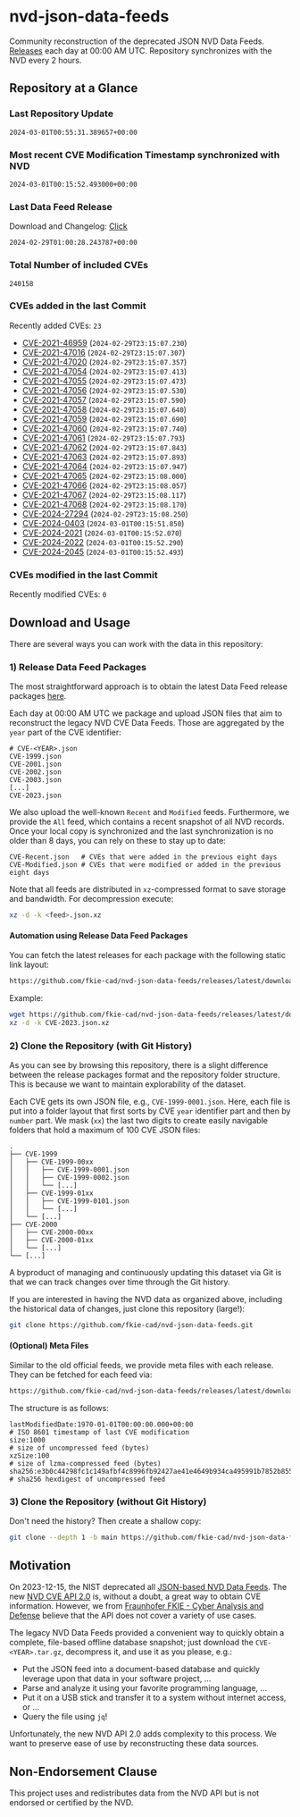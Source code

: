 # nvd-json-data-feeds

Community reconstruction of the deprecated JSON NVD Data Feeds. 
[Releases](https://github.com/fkie-cad/nvd-json-data-feeds/releases/latest) each day at 00:00 AM UTC.
Repository synchronizes with the NVD every 2 hours.

## Repository at a Glance

### Last Repository Update

```plain
2024-03-01T00:55:31.389657+00:00
```

### Most recent CVE Modification Timestamp synchronized with NVD

```plain
2024-03-01T00:15:52.493000+00:00
```

### Last Data Feed Release

Download and Changelog: [Click](https://github.com/fkie-cad/nvd-json-data-feeds/releases/latest)

```plain
2024-02-29T01:00:28.243787+00:00
```

### Total Number of included CVEs

```plain
240158
```

### CVEs added in the last Commit

Recently added CVEs: `23`

* [CVE-2021-46959](CVE-2021/CVE-2021-469xx/CVE-2021-46959.json) (`2024-02-29T23:15:07.230`)
* [CVE-2021-47016](CVE-2021/CVE-2021-470xx/CVE-2021-47016.json) (`2024-02-29T23:15:07.307`)
* [CVE-2021-47020](CVE-2021/CVE-2021-470xx/CVE-2021-47020.json) (`2024-02-29T23:15:07.357`)
* [CVE-2021-47054](CVE-2021/CVE-2021-470xx/CVE-2021-47054.json) (`2024-02-29T23:15:07.413`)
* [CVE-2021-47055](CVE-2021/CVE-2021-470xx/CVE-2021-47055.json) (`2024-02-29T23:15:07.473`)
* [CVE-2021-47056](CVE-2021/CVE-2021-470xx/CVE-2021-47056.json) (`2024-02-29T23:15:07.530`)
* [CVE-2021-47057](CVE-2021/CVE-2021-470xx/CVE-2021-47057.json) (`2024-02-29T23:15:07.590`)
* [CVE-2021-47058](CVE-2021/CVE-2021-470xx/CVE-2021-47058.json) (`2024-02-29T23:15:07.640`)
* [CVE-2021-47059](CVE-2021/CVE-2021-470xx/CVE-2021-47059.json) (`2024-02-29T23:15:07.690`)
* [CVE-2021-47060](CVE-2021/CVE-2021-470xx/CVE-2021-47060.json) (`2024-02-29T23:15:07.740`)
* [CVE-2021-47061](CVE-2021/CVE-2021-470xx/CVE-2021-47061.json) (`2024-02-29T23:15:07.793`)
* [CVE-2021-47062](CVE-2021/CVE-2021-470xx/CVE-2021-47062.json) (`2024-02-29T23:15:07.843`)
* [CVE-2021-47063](CVE-2021/CVE-2021-470xx/CVE-2021-47063.json) (`2024-02-29T23:15:07.893`)
* [CVE-2021-47064](CVE-2021/CVE-2021-470xx/CVE-2021-47064.json) (`2024-02-29T23:15:07.947`)
* [CVE-2021-47065](CVE-2021/CVE-2021-470xx/CVE-2021-47065.json) (`2024-02-29T23:15:08.000`)
* [CVE-2021-47066](CVE-2021/CVE-2021-470xx/CVE-2021-47066.json) (`2024-02-29T23:15:08.057`)
* [CVE-2021-47067](CVE-2021/CVE-2021-470xx/CVE-2021-47067.json) (`2024-02-29T23:15:08.117`)
* [CVE-2021-47068](CVE-2021/CVE-2021-470xx/CVE-2021-47068.json) (`2024-02-29T23:15:08.170`)
* [CVE-2024-27294](CVE-2024/CVE-2024-272xx/CVE-2024-27294.json) (`2024-02-29T23:15:08.250`)
* [CVE-2024-0403](CVE-2024/CVE-2024-04xx/CVE-2024-0403.json) (`2024-03-01T00:15:51.850`)
* [CVE-2024-2021](CVE-2024/CVE-2024-20xx/CVE-2024-2021.json) (`2024-03-01T00:15:52.070`)
* [CVE-2024-2022](CVE-2024/CVE-2024-20xx/CVE-2024-2022.json) (`2024-03-01T00:15:52.290`)
* [CVE-2024-2045](CVE-2024/CVE-2024-20xx/CVE-2024-2045.json) (`2024-03-01T00:15:52.493`)


### CVEs modified in the last Commit

Recently modified CVEs: `0`



## Download and Usage

There are several ways you can work with the data in this repository:

### 1) Release Data Feed Packages

The most straightforward approach is to obtain the latest Data Feed release packages [here](https://github.com/fkie-cad/nvd-json-data-feeds/releases/latest).

Each day at 00:00 AM UTC we package and upload JSON files that aim to reconstruct the legacy NVD CVE Data Feeds.
Those are aggregated by the `year` part of the CVE identifier:

```
# CVE-<YEAR>.json
CVE-1999.json
CVE-2001.json
CVE-2002.json
CVE-2003.json
[...]
CVE-2023.json
```

We also upload the well-known `Recent` and `Modified` feeds.
Furthermore, we provide the `All` feed, which contains a recent snapshot of all NVD records.
Once your local copy is synchronized and the last synchronization is no older than 8 days, you can rely on these to stay up to date:

```plain
CVE-Recent.json   # CVEs that were added in the previous eight days
CVE-Modified.json # CVEs that were modified or added in the previous eight days
```

Note that all feeds are distributed in `xz`-compressed format to save storage and bandwidth.
For decompression execute:

```sh
xz -d -k <feed>.json.xz
```


#### Automation using Release Data Feed Packages

You can fetch the latest releases for each package with the following static link layout:

```sh
https://github.com/fkie-cad/nvd-json-data-feeds/releases/latest/download/CVE-<YEAR>.json.xz
```

Example:

```sh
wget https://github.com/fkie-cad/nvd-json-data-feeds/releases/latest/download/CVE-2023.json.xz
xz -d -k CVE-2023.json.xz
```



### 2) Clone the Repository (with Git History)

As you can see by browsing this repository, there is a slight difference between the release packages format and the repository folder structure.
This is because we want to maintain explorability of the dataset.

Each CVE gets its own JSON file, e.g., `CVE-1999-0001.json`.
Here, each file is put into a folder layout that first sorts by CVE `year` identifier part and then by `number` part.
We mask (`xx`) the last two digits to create easily navigable folders that hold a maximum of 100 CVE JSON files:

```plain
.
├── CVE-1999
│   ├── CVE-1999-00xx
│   │   ├── CVE-1999-0001.json
│   │   ├── CVE-1999-0002.json
│   │   └── [...]
│   ├── CVE-1999-01xx
│   │   ├── CVE-1999-0101.json
│   │   └── [...]
│   └── [...]
├── CVE-2000
│   ├── CVE-2000-00xx
│   ├── CVE-2000-01xx
│   └── [...]
└── [...]
```

A byproduct of managing and continuously updating this dataset via Git is that we can track changes over time through the Git history.

If you are interested in having the NVD data as organized above, including the historical data of changes, just clone this repository (large!):

```sh
git clone https://github.com/fkie-cad/nvd-json-data-feeds.git
```

#### (Optional) Meta Files

Similar to the old official feeds, we provide meta files with each release. They can be fetched for each feed via:

```sh
https://github.com/fkie-cad/nvd-json-data-feeds/releases/latest/download/CVE-<YEAR>.meta
```

The structure is as follows:

```plain
lastModifiedDate:1970-01-01T00:00:00.000+00:00                          # ISO 8601 timestamp of last CVE modification
size:1000                                                               # size of uncompressed feed (bytes)
xzSize:100                                                              # size of lzma-compressed feed (bytes)
sha256:e3b0c44298fc1c149afbf4c8996fb92427ae41e4649b934ca495991b7852b855 # sha256 hexdigest of uncompressed feed
```


### 3) Clone the Repository (without Git History)

Don't need the history? Then create a shallow copy:

```sh
git clone --depth 1 -b main https://github.com/fkie-cad/nvd-json-data-feeds.git
```

## Motivation

On 2023-12-15, the NIST deprecated all [JSON-based NVD Data Feeds](https://nvd.nist.gov/vuln/data-feeds#divRetirementBanner-1).
The new [NVD CVE API 2.0](https://nvd.nist.gov/developers/vulnerabilities) is, without a doubt, a great way to obtain CVE information.
However, we from [Fraunhofer FKIE - Cyber Analysis and Defense](https://www.fkie.fraunhofer.de/en/departments/cad.html) believe that the API does not cover a variety of use cases.

The legacy NVD Data Feeds provided a convenient way to quickly obtain a complete, file-based offline database snapshot; just download the `CVE-<YEAR>.tar.gz`, decompress it, and use it as you please, e.g.:

* Put the JSON feed into a document-based database and quickly leverage upon that data in your software project, ...
* Parse and analyze it using your favorite programming language, ...
* Put it on a USB stick and transfer it to a system without internet access, or ...
* Query the file using `jq`!

Unfortunately, the new NVD API 2.0 adds complexity to this process.
We want to preserve ease of use by reconstructing these data sources.

## Non-Endorsement Clause

This project uses and redistributes data from the NVD API but is not endorsed or certified by the NVD.